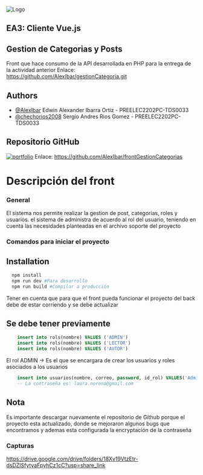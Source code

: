 
![Logo](https://www.redttu.edu.co/es/wp-content/uploads/2019/03/11.-IU-DIGITAL.png)

## EA3: Cliente Vue.js
## Gestion de Categorias y Posts 

Front que hace consumo de la API desarrollada en PHP para la entrega de la actividad anterior
Enlace: https://github.com/AlexIbar/gestionCategoria.git

## Authors

- [@AlexIbar](https://github.com/AlexIbar)
Edwin Alexander Ibarra Ortiz - PREELEC2202PC-TDS0033 
- [@chechorios2008](https://github.com/chechorios2008)
Sergio Andres Rios Gomez - PREELEC2202PC-TDS0033


## Repositorio GitHub
[![portfolio](https://pythonforundergradengineers.com/posts/git/images/git_and_github_logo.png)](https://github.com/)
Enlace: https://github.com/AlexIbar/frontGestionCategorias

# Descripción del front

### General
El sistema nos permite realizar la gestion de post, categorias, roles y usuarios. el sistema de administra de acuerdo al rol del usuario, teniendo en cuenta las necesidades planteadas en el archivo soporte del proyecto

### Comandos para iniciar el proyecto

## Installation


```bash
  npm install
  npm run dev #Para desarrollo
  npm run build #Compilar a producción
```

Tener en cuenta que para que el front pueda funcionar el proyecto del back debe de estar corriendo y se debe actualizar

## Se debe tener previamente

```sql
    insert into rols(nombre) VALUES ('ADMIN')
    insert into rols(nombre) VALUES ('LECTOR')
    insert into rols(nombre) VALUES ('AUTOR')
```
El rol ADMIN -> Es el que se encargara de crear los usuarios y roles asociados a los usuarios

```sql
    insert into usuarios(nombre, correo, password, id_rol) VALUES('Administrador', 'admin@admin.com','$2y$12$oeenqWrODpkQua6rR1P97OHpF5Gw4fe21AbVph6TbmdfYJPmLiVny', 1)
    -- La contraseña es: laura.norena@gmail.com
```

## Nota

Es importante descargar nuevamente el repositorio de Github porque el proyecto esta actualizado, donde se mejoraron algunos bugs que encontramos y ademas esta configurada la encryptación de la contraseña

### Capturas

https://drive.google.com/drive/folders/18Xv19VtzEtr-dsDZlSfytyaFpyhCz1cC?usp=share_link
